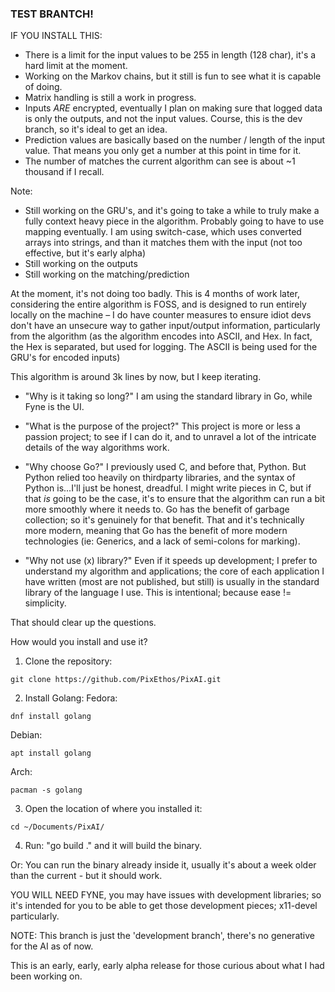 ### TEST BRANTCH! ###

IF YOU INSTALL THIS:
- There is a limit for the input values to be 255 in length (128 char), it's a hard limit at the moment.
- Working on the Markov chains, but it still is fun to see what it is capable of doing.
- Matrix handling is still a work in progress.
- Inputs _ARE_ encrypted, eventually I plan on making sure that logged data is only the outputs, and not the input values. Course, this is the dev branch, so it's ideal to get an idea.
- Prediction values are basically based on the number / length of the input value. That means you only get a number at this point in time for it.
- The number of matches the current algorithm can see is about ~1 thousand if I recall.

Note:
- Still working on the GRU's, and it's going to take a while to truly make a fully context heavy piece in the algorithm. Probably going to have to use mapping eventually. I am using switch-case, which uses converted arrays into strings, and than it matches them with the input (not too effective, but it's early alpha)
- Still working on the outputs
- Still working on the matching/prediction

At the moment, it's not doing too badly. This is 4 months of work later, considering the entire algorithm is FOSS, and is designed to run entirely locally on the machine – I do have counter measures to ensure idiot devs don't have an unsecure way to gather input/output information, particularly from the algorithm (as the algorithm encodes into ASCII, and Hex. In fact, the Hex is separated, but used for logging. The ASCII is being used for the GRU's for encoded inputs)

This algorithm is around 3k lines by now, but I keep iterating.

- "Why is it taking so long?"
I am using the standard library in Go, while Fyne is the UI.

- "What is the purpose of the project?"
This project is more or less a passion project; to see if I can do it, and to unravel a lot of the intricate details of the way algorithms work.

- "Why choose Go?"
I previously used C, and before that, Python. But Python relied too heavily on thirdparty libraries, and the syntax of Python is...I'll just be honest, dreadful. I might write pieces in C, but if that _is_ going to be the case, it's to ensure that the algorithm can run a bit more smoothly where it needs to. Go has the benefit of garbage collection; so it's genuinely for that benefit. That and it's technically more modern, meaning that Go has the benefit of more modern technologies (ie: Generics, and a lack of semi-colons for marking).

- "Why not use (x) library?"
Even if it speeds up development; I prefer to understand my algorithm and applications; the core of each application I have written (most are not published, but still) is usually in the standard library of the language I use. This is intentional; because ease != simplicity.

That should clear up the questions.

How would you install and use it?
1. Clone the repository:
```
git clone https://github.com/PixEthos/PixAI.git
```
2. Install Golang:
Fedora:
```
dnf install golang
```
Debian:
```
apt install golang
```
Arch:
```
pacman -s golang
```
3. Open the location of where you installed it:
```
cd ~/Documents/PixAI/
```
4. Run: "go build ." and it will build the binary.

Or:
You can run the binary already inside it, usually it's about a week older than the current - but it should work. 

YOU WILL NEED FYNE, you may have issues with development libraries; so it's intended for you to be able to get those development pieces; x11-devel particularly.

NOTE:
This branch is just the 'development branch', there's no generative for the AI as of now.

This is an early, early, early alpha release for those curious about what I had been working on.
